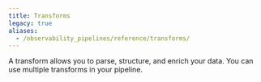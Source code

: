```yaml
---
title: Transforms
legacy: true
aliases:
  - /observability_pipelines/reference/transforms/
---
```


A transform allows you to parse, structure, and enrich your data. You can use multiple transforms in your pipeline.
